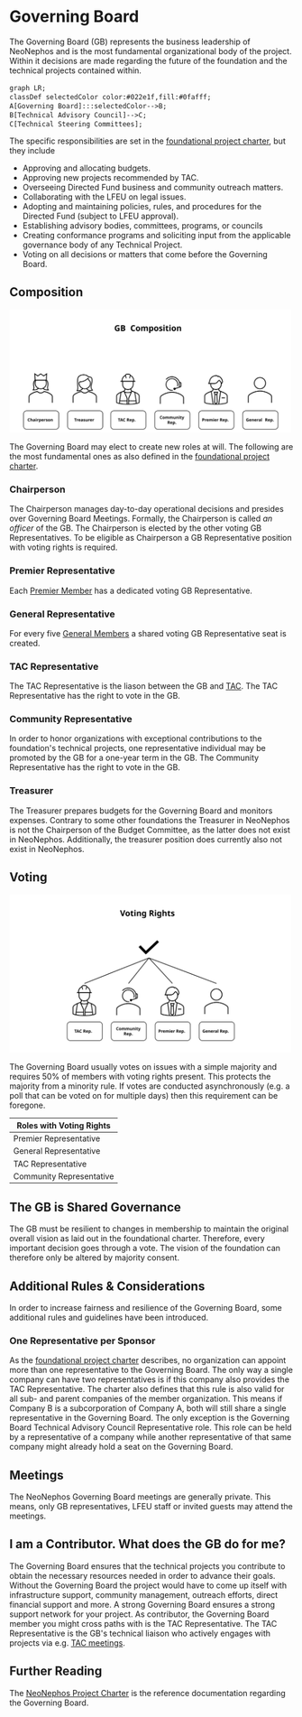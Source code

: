 # Governing Board

The Governing Board (GB) represents the business leadership of NeoNephos and is the most fundamental organizational body of the project. Within it decisions are made regarding the future of the foundation and the technical projects contained within.

```mermaid
graph LR;
classDef selectedColor color:#022e1f,fill:#0fafff;
A[Governing Board]:::selectedColor-->B;
B[Technical Advisory Council]-->C;
C[Technical Steering Committees];
```

The specific responsibilities are set in the [foundational project charter](https://cdn.platform.linuxfoundation.org/agreements/neonephos-foundation.pdf?__hstc=81619592.b399ecdf5f859a9f55ff3dc8bf8218d5.1748238689615.1750404125102.1750409856266.57&__hssc=81619592.1.1750409856266&__hsfp=2785804087), but they include

- Approving and allocating budgets.
- Approving new projects recommended by TAC.
- Overseeing Directed Fund business and community outreach matters.
- Collaborating with the LFEU on legal issues.
- Adopting and maintaining policies, rules, and procedures for the Directed Fund (subject to LFEU approval).
- Establishing advisory bodies, committees, programs, or councils 
- Creating conformance programs and soliciting input from the applicable governance body of any Technical Project.
- Voting on all decisions or matters that come before the Governing Board.

## Composition

<img src="../assets/gb_roles.svg" alt="GB Composition" width="500" />

The Governing Board may elect to create new roles at will. The following are the most fundamental ones as also defined in the [foundational project charter](https://cdn.platform.linuxfoundation.org/agreements/neonephos-foundation.pdf?__hstc=81619592.b399ecdf5f859a9f55ff3dc8bf8218d5.1748238689615.1750404125102.1750409856266.57&__hssc=81619592.1.1750409856266&__hsfp=2785804087).

### Chairperson

The Chairperson manages day-to-day operational decisions and presides over Governing Board Meetings.
Formally, the Chairperson is called *an officer* of the GB. The Chairperson is elected by the other voting GB Representatives. To be eligible as Chairperson a GB Representative position with voting rights is required. 

### Premier Representative

Each [Premier Member](../misc/membership_introduction.md) has a dedicated voting GB Representative.

### General Representative

For every five [General Members](../misc/membership_introduction.md) a shared voting GB Representative seat is created.

### TAC Representative

The TAC Representative is the liason between the GB and [TAC](../technical_advisory_council/technical_advisory_council_introduction.md). The TAC Representative has the right to vote in the GB.

### Community Representative

In order to honor organizations with exceptional contributions to the foundation's technical projects, one representative individual may be promoted by the GB for a one-year term in the GB. The Community Representative has the right to vote in the GB.

### Treasurer

The Treasurer prepares budgets for the Governing Board and monitors expenses. Contrary to some other foundations the Treasurer in NeoNephos is not the Chairperson of the Budget Committee, as the latter does not exist in NeoNephos. Additionally, the treasurer position does currently also not exist in NeoNephos.

## Voting

<img src="../assets/gb_voting.svg" alt="GB Composition" width="500" />


The Governing Board usually votes on issues with a simple majority and requires 50% of members with voting rights present. This protects the majority from a minority rule.
If votes are conducted asynchronously (e.g. a poll that can be voted on for multiple days) then this requirement can be foregone.


| Roles with Voting Rights |
|--|
| Premier Representative |
| General Representative |
| TAC Representative |
| Community Representative |

## The GB is Shared Governance

The GB must be resilient to changes in membership to maintain the original overall vision as laid out in the foundational charter. Therefore, every important decision goes through a vote. The vision of the foundation can therefore only be altered by majority consent.

## Additional Rules & Considerations

In order to increase fairness and resilience of the Governing Board, some additional rules and guidelines have been introduced.

### One Representative per Sponsor

As the [foundational project charter](https://cdn.platform.linuxfoundation.org/agreements/neonephos-foundation.pdf?__hstc=81619592.b399ecdf5f859a9f55ff3dc8bf8218d5.1748238689615.1750404125102.1750409856266.57&__hssc=81619592.1.1750409856266&__hsfp=2785804087) describes, no organization can appoint more than one representative to the Governing Board. The only way a single company can have two representatives is if this company also provides the TAC Representative. The charter also defines that this rule is also valid for all sub- and parent companies of the member organization. This means if Company B is a subcorporation of Company A, both will still share a single representative in the Governing Board.
The only exception is the Governing Board Technical Advisory Council Representative role. This role can be held by a representative of a company while another representative of that same company might already hold a seat on the Governing Board.

## Meetings

The NeoNephos Governing Board meetings are generally private. This means, only GB representatives, LFEU staff or invited guests may attend the meetings.

## I am a Contributor. What does the GB do for me?

The Governing Board ensures that the technical projects you contribute to obtain the necessary resources needed in order to advance their goals. Without the Governing Board the project would have to come up itself with infrastructure support, community management, outreach efforts, direct financial support and more. A strong Governing Board ensures a strong support network for your project.
As contributor, the Governing Board member you might cross paths with is the TAC Representative. The TAC Representative is the GB's technical liaison who actively engages with projects via e.g. [TAC meetings](../technical_advisory_council/technical_advisory_council_introduction.md).

## Further Reading

The [NeoNephos Project Charter](https://cdn.platform.linuxfoundation.org/agreements/neonephos-foundation.pdf?__hstc=81619592.b399ecdf5f859a9f55ff3dc8bf8218d5.1748238689615.1750404125102.1750409856266.57&__hssc=81619592.1.1750409856266&__hsfp=2785804087) is the reference documentation regarding the Governing Board.
